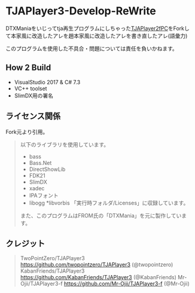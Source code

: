 # TJAPlayer3-Develop-ReWrite
DTXManiaをいじってtja再生プログラムにしちゃった[TJAPlayer2fPC](https://github.com/kairera0467/TJAP2fPC)をForkして本家風に改造したアレを趙本家風に改造したアレを書き直したアレ(語彙力)

このプログラムを使用した不具合・問題については責任を負いかねます。

## How 2 Build
- VisualStudio 2017 & C# 7.3
- VC++ toolset
- SlimDX用の署名

## ライセンス関係
Fork元より引用。

> 以下のライブラリを使用しています。
> * bass
> * Bass.Net
> * DirectShowLib
> * FDK21
> * SlimDX
> * xadec
> * IPAフォント
> * libogg
> *libvorbis
> 「実行時フォルダ/Licenses」に収録しています。
> 
> また、このプログラムはFROM氏の「DTXMania」を元に製作しています。

## クレジット
> TwoPointZero/TJAPlayer3 https://github.com/twopointzero/TJAPlayer3 (@twopointzero)
> KabanFriends/TJAPlayer3 https://github.com/KabanFriends/TJAPlayer3 (@KabanFriends)
> Mr-Ojii/TJAPlayer3-f https://github.com/Mr-Ojii/TJAPlayer3-f (@Mr-Ojii)
